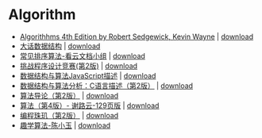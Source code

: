 # Algorithm

- [Algorithhms 4th Edition by Robert Sedgewick, Kevin Wayne](./Algorithhms%204th%20Edition%20by%20Robert%20Sedgewick,%20Kevin%20Wayne.pdf) \| 	[download](https://github.com/EvanLi/programming-book/raw/master/Algorithm/Algorithhms%204th%20Edition%20by%20Robert%20Sedgewick,%20Kevin%20Wayne.pdf)
- [大话数据结构](./大话数据结构.pdf) \| 	[download](https://github.com/EvanLi/programming-book/raw/master/Algorithm/大话数据结构.pdf)
- [常见排序算法-看云文档小组](./常见排序算法-看云文档小组.pdf) \| 	[download](https://github.com/EvanLi/programming-book/raw/master/Algorithm/常见排序算法-看云文档小组.pdf)
- [挑战程序设计竞赛(第2版)](./挑战程序设计竞赛%28第2版%29.pdf) \| 	[download](https://github.com/EvanLi/programming-book/raw/master/Algorithm/挑战程序设计竞赛%28第2版%29.pdf)
- [数据结构与算法JavaScript描述](./数据结构与算法JavaScript描述.pdf) \| 	[download](https://github.com/EvanLi/programming-book/raw/master/Algorithm/数据结构与算法JavaScript描述.pdf)
- [数据结构与算法分析：C语言描述（第2版）](./数据结构与算法分析：C语言描述（第2版）.pdf) \| 	[download](https://github.com/EvanLi/programming-book/raw/master/Algorithm/数据结构与算法分析：C语言描述（第2版）.pdf)
- [算法导论（第2版）](./算法导论（第2版）.pdf) \| 	[download](https://github.com/EvanLi/programming-book/raw/master/Algorithm/算法导论（第2版）.pdf)
- [算法（第4版）- 谢路云-129页版](./算法（第4版）-%20谢路云-129页版.pdf) \| 	[download](https://github.com/EvanLi/programming-book/raw/master/Algorithm/算法（第4版）-%20谢路云-129页版.pdf)
- [编程珠玑（第2版）](./编程珠玑（第2版）.pdf) \| 	[download](https://github.com/EvanLi/programming-book/raw/master/Algorithm/编程珠玑（第2版）.pdf)
- [趣学算法-陈小玉](./趣学算法-陈小玉.pdf) \| 	[download](https://github.com/EvanLi/programming-book/raw/master/Algorithm/趣学算法-陈小玉.pdf)
